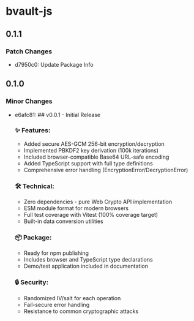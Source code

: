# bvault-js

## 0.1.1

### Patch Changes

- d7950c0: Update Package Info

## 0.1.0

### Minor Changes

- e6afc81: ## v0.0.1 - Initial Release

  ### ✨ Features:
  - Added secure AES-GCM 256-bit encryption/decryption
  - Implemented PBKDF2 key derivation (100k iterations)
  - Included browser-compatible Base64 URL-safe encoding
  - Added TypeScript support with full type definitions
  - Comprehensive error handling (EncryptionError/DecryptionError)

  ### 🛠️ Technical:
  - Zero dependencies - pure Web Crypto API implementation
  - ESM module format for modern browsers
  - Full test coverage with Vitest (100% coverage target)
  - Built-in data conversion utilities

  ### 📦 Package:
  - Ready for npm publishing
  - Includes browser and TypeScript type declarations
  - Demo/test application included in documentation

  ### 🔒 Security:
  - Randomized IV/salt for each operation
  - Fail-secure error handling
  - Resistance to common cryptographic attacks
